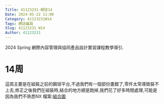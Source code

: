 ```yaml
---
Title: 41123231-網誌14
Date: 2024-05-22 11:00
Category: 41123231W14
Tags: 網誌編寫
Slug: 41123231 W14
Author: 41123231
---
```


2024 Spring 網際內容管理與協同產品設計實習課程教學導引.

<!-- PELICAN_END_SUMMARY -->

# 14周
這周主要是在組裝之前的鋼球平台,不過我們有一個部份畫錯了,零件太常導致裝不上去,修正之後我們在組裝時,結合的地方總是跑掉,我們花了好多時間處理,可能是因為我們不熟悉NX
檔案:[組合圖](https://nfuedu-my.sharepoint.com/:u:/g/personal/41123231_nfu_edu_tw/EVkTOssF-bJDowf2VxlaA94BRxCwMnKJFfQF5ZtMcpaTcA?e=CNZzqh)